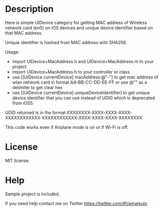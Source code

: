 # Description

Here is simple UIDevice category for getting MAC address of Wireless network card (en0) on iOS devices and unique device identifier based on that MAC address.

Unique identifier is hashed from MAC address with SHA256. 

Usage:

- import UIDevice+MacAddress.h and UIDevice+MacAddress.m to your project
- import UIDevice+MacAddress.h to your controller or class
- use [[UIDevice currentDevice] macAddress:@"-"] to get mac address of wlan network card in format AA-BB-CC-DD-EE-FF or use @"" as a delimiter to get clear hex
- use [[UIDevice currentDevice] uniqueDeviceIdentifier] to get unique device identifier that you can use instead of UDID which is deprecated from iOS5.

UDID returned is in the format XXXXXXXX-XXXX-XXXX-XXXX-XXXXXXXXXXXX-XXXXXXXXXXXX-XXXX-XXXX-XXXX-XXXXXXXX

This code works even if Airplane mode is on or if Wi-Fi is off.

# License

MIT license.

# Help

Sample project is included.

If you need help contact me on Twitter https://twitter.com/#!/amarkulo
